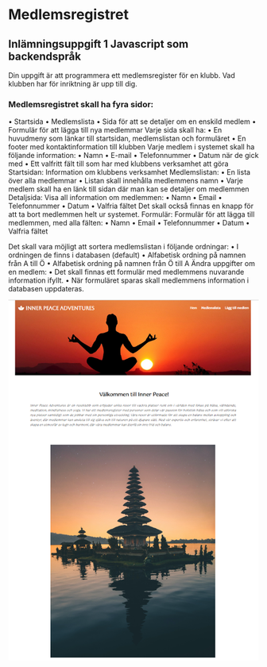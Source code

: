 # Medlemsregistret
## Inlämningsuppgift 1 Javascript som backendspråk
Din uppgift är att programmera ett medlemsregister för en klubb. Vad klubben har för
inriktning är upp till dig.

### Medlemsregistret skall ha fyra sidor:
• Startsida
• Medlemslista
• Sida för att se detaljer om en enskild medlem
• Formulär för att lägga till nya medlemmar
Varje sida skall ha:
• En huvudmeny som länkar till startsidan, medlemslistan och formuläret
• En footer med kontaktinformation till klubben
Varje medlem i systemet skall ha följande information:
• Namn
• E-mail
• Telefonnummer
• Datum när de gick med
• Ett valfritt fält till som har med klubbens verksamhet att göra
Startsidan:
Information om klubbens verksamhet
Medlemslistan:
• En lista över alla medlemmar
• Listan skall innehålla medlemmens namn
• Varje medlem skall ha en länk till sidan där man kan se detaljer om medlemmen
Detaljsida:
Visa all information om medlemmen:
• Namn
• Email
• Telefonnummer
• Datum
• Valfria fältet
Det skall också finnas en knapp för att ta bort medlemmen helt ur systemet.
Formulär:
Formulär för att lägga till medlemmen, med alla fälten:
• Namn
• Email
• Telefonnummer
• Datum
• Valfria fältet

Det skall vara möjligt att sortera medlemslistan i följande ordningar:
• I ordningen de finns i databasen (default)
• Alfabetisk ordning på namnen från A till Ö
• Alfabetisk ordning på namnen från Ö till A
Ändra uppgifter om en medlem:
• Det skall finnas ett formulär med medlemmens nuvarande information ifyllt.
• När formuläret sparas skall medlemmens information i databasen uppdateras.

![Alt text](image.png)